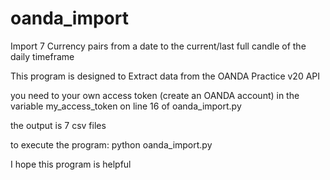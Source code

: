 # oanda_import
Import 7 Currency pairs from a date to the current/last full candle of the daily timeframe

This program is designed to Extract data from the OANDA Practice v20 API

you need to your own access token (create an OANDA account) in the variable my_access_token on line 16 of oanda_import.py

the output is 7 csv files


to execute the program: python oanda_import.py

I hope this program is helpful

